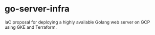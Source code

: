 # go-server-infra
IaC proposal for deploying a highly available Golang web server on GCP using GKE and Terraform.
